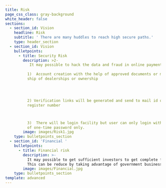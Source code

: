 ```yaml
---
title: Risk
page_css_class: gray-background
white_header: false
sections:
  - section_id: Vision
    headline: Risk
    subtitle: ' There are many huddles to reach high secure paths.'
    type: header_section
  - section_id: Vision
    bulletpoints:
      - title: Security Risk
        description: >2-
           It may possible to hack the data and fraud in online payment.  This can be reduce by providing 3 step verification  
           
          1)  Account creation with the help of approved documents or member
          ship of dealerships or ownership  




          2) Verification links will be generated and send to mail id or
          register number  



          3)  There will be login facility but user can only login with the help
          of one-time password only.
        image: images/Risk1.jpg
    type: bulletpoints_section
  - section_id: 'Financial '
    bulletpoints:
      - title: Financial risk
        description: >-
          It may possible to get sufficient investors to get complete finance.
          This can be reduce by taking advantage of government business loan. 
        image: images/Financial.jpg
    type: bulletpoints_section
template: advanced
---
```

